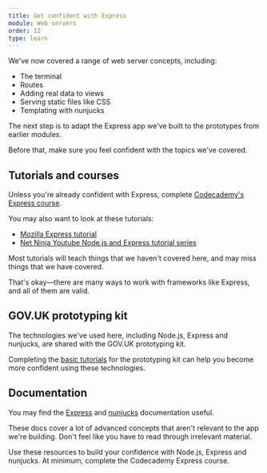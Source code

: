 ```yaml
---
title: Get confident with Express
module: Web servers
order: 12
type: learn
---
```


We've now covered a range of web server concepts, including:

- The terminal
- Routes
- Adding real data to views
- Serving static files like CSS
- Templating with nunjucks

The next step is to adapt the Express app we've built to the prototypes from earlier modules.

Before that, make sure you feel confident with the topics we've covered.

## Tutorials and courses

Unless you're already confident with Express, complete [Codecademy's Express course](https://www.codecademy.com/learn/learn-express).

You may also want to look at these tutorials:

- [Mozilla Express tutorial](https://developer.mozilla.org/en-US/docs/Learn/Server-side/Express_Nodejs)
- [Net Ninja Youtube Node.js and Express tutorial series](https://www.youtube.com/watch?v=w-7RQ46RgxU&vl=en-GB)

Most tutorials will teach things that we haven't covered here, and may miss things that we have covered.

That's okay—there are many ways to work with frameworks like Express, and all of them are valid.

## GOV.UK prototyping kit

The technologies we've used here, including Node.js, Express and nunjucks, are shared with the GOV.UK prototyping kit.

Completing the [basic tutorials](https://govuk-prototype-kit.herokuapp.com/docs/tutorials-and-examples) for the prototyping kit can help you become more confident using these technologies.

## Documentation

You may find the [Express](https://expressjs.com/) and [nunjucks](https://mozilla.github.io/nunjucks/) documentation useful.

These docs cover a lot of advanced concepts that aren't relevant to the app we're building. Don't feel like you have to read through irrelevant material.

<div class="todo">Use these resources to build your confidence with Node.js, Express and nunjucks. At minimum, complete the Codecademy Express course.</div>
